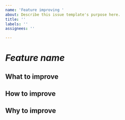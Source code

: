 ```yaml
---
name: 'Feature improving '
about: Describe this issue template's purpose here.
title: ''
labels: ''
assignees: ''

---
```


# *Feature name*

## What to improve

## How to improve 

## Why to improve
